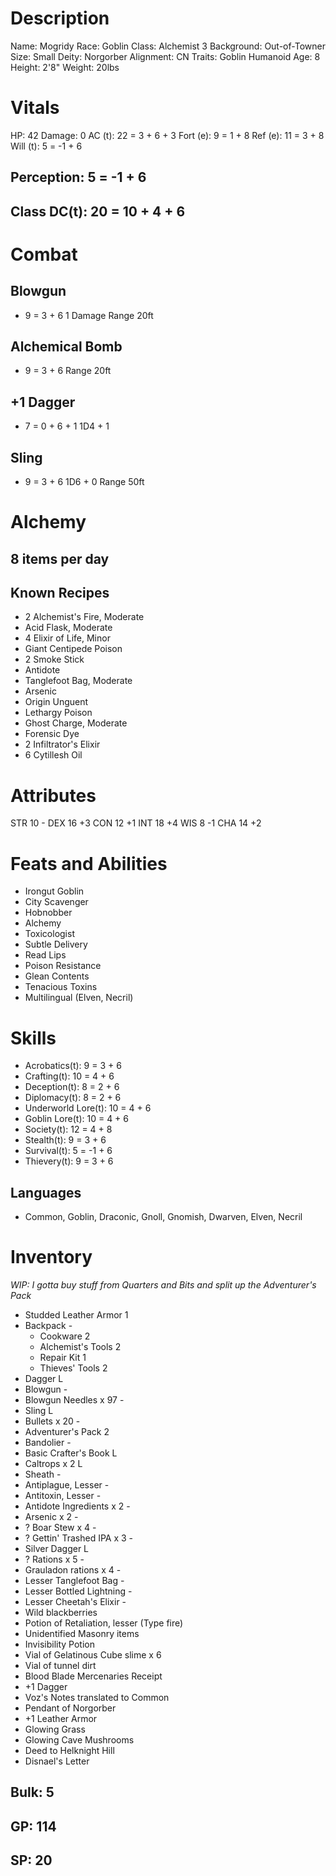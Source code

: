 <!-- markdownlint-disable MD004 -->
<!-- markdownlint-disable MD024 -->
<!-- markdownlint-disable MD025 -->
<!-- markdownlint-disable MD030 -->
<!-- markdownlint-disable MD036 -->

# Description

 Name:       Mogridy
 Race:       Goblin
 Class:      Alchemist 3
 Background: Out-of-Towner
 Size:       Small
 Deity:      Norgorber
 Alignment:  CN
 Traits:     Goblin Humanoid
 Age:        8
 Height:     2'8"
 Weight:     20lbs

# Vitals

 HP:       42
 Damage:   0
 AC (t):   22 = 3 + 6 + 3
 Fort (e): 9 =  1 + 8
 Ref (e):  11 =  3 + 8
 Will (t): 5 = -1 + 6

## Perception: 5 = -1 + 6

## Class DC(t): 20 = 10 + 4 + 6

# Combat

## Blowgun

+ 9 = 3 + 6
 1 Damage
 Range 20ft

## Alchemical Bomb

+ 9 = 3 + 6
 Range 20ft

## +1 Dagger

+ 7 = 0 + 6 + 1
 1D4 + 1

## Sling

+ 9 = 3 + 6
 1D6 + 0
 Range 50ft

# Alchemy

## 8 items per day

## Known Recipes

- 2 Alchemist's Fire, Moderate
-   Acid Flask, Moderate
- 4 Elixir of Life, Minor
-   Giant Centipede Poison
- 2 Smoke Stick
-   Antidote
-   Tanglefoot Bag, Moderate
-   Arsenic
-   Origin Unguent
-   Lethargy Poison
-   Ghost Charge, Moderate
-   Forensic Dye
- 2 Infiltrator's Elixir
- 6 Cytillesh Oil

# Attributes

STR 10 -
DEX 16 +3
CON 12 +1
INT 18 +4
WIS 8  -1
CHA 14 +2

# Feats and Abilities

- Irongut Goblin
- City Scavenger
- Hobnobber
- Alchemy
- Toxicologist
- Subtle Delivery
- Read Lips
- Poison Resistance
- Glean Contents
- Tenacious Toxins
- Multilingual (Elven, Necril)

# Skills

- Acrobatics(t):      9 =  3 + 6
- Crafting(t):        10 =  4 + 6
- Deception(t):       8 =  2 + 6
- Diplomacy(t):       8 =  2 + 6
- Underworld Lore(t): 10 =  4 + 6
- Goblin Lore(t):     10 =  4 + 6
- Society(t):         12 =  4 + 8
- Stealth(t):         9 =  3 + 6
- Survival(t):        5 = -1 + 6
- Thievery(t):        9 =  3 + 6

## Languages

- Common, Goblin, Draconic, Gnoll, Gnomish, Dwarven, Elven, Necril

# Inventory

*WIP: I gotta buy stuff from Quarters and Bits and split up the Adventurer's Pack*

- Studded Leather Armor     1
- Backpack                  -
  - Cookware                2
  - Alchemist's Tools       2
  - Repair Kit              1
  - Thieves' Tools          2
- Dagger                    L
- Blowgun                   -
- Blowgun Needles x 97      -
- Sling                     L
- Bullets x 20              -
- Adventurer's Pack         2
- Bandolier                 -
- Basic Crafter's Book      L
- Caltrops x 2              L
- Sheath                    -
- Antiplague, Lesser        -
- Antitoxin, Lesser         -
- Antidote Ingredients x 2  -
- Arsenic x 2               -
- ? Boar Stew x 4           -
- ? Gettin' Trashed IPA x 3 -
- Silver Dagger             L
- ? Rations x 5             -
- Grauladon rations x 4     -
- Lesser Tanglefoot Bag     -
- Lesser Bottled Lightning  -
- Lesser Cheetah's Elixir   -
- Wild blackberries
- Potion of Retaliation, lesser (Type fire)
- Unidentified Masonry items
- Invisibility Potion
- Vial of Gelatinous Cube slime x 6
- Vial of tunnel dirt
- Blood Blade Mercenaries Receipt
- +1 Dagger
- Voz's Notes translated to Common
- Pendant of Norgorber
- +1 Leather Armor
- Glowing Grass
- Glowing Cave Mushrooms
- Deed to Helknight Hill
- Disnael's Letter

## Bulk: 5

## GP: 114

## SP: 20
